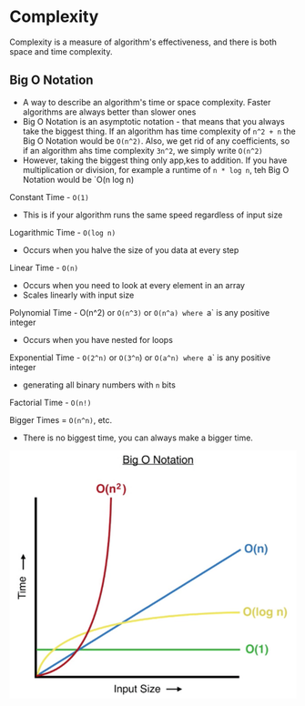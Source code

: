 # Complexity

Complexity is a measure of algorithm's effectiveness, and there is both space and time complexity.

## Big O Notation

- A way to describe an algorithm's time or space complexity. Faster algorithms are always better than slower ones
- Big O Notation is an asymptotic notation - that means that you always take the biggest thing. If an algorithm has time complexity of `n^2 + n` the Big O Notation would be `O(n^2)`. Also, we get rid of any coefficients, so if an algorithm ahs time complexity `3n^2`, we simply write `O(n^2)`
- However, taking the biggest thing only app,kes to addition. If you have multiplication or division, for example a runtime of `n * log n`, teh Big O Notation would be `O(n log n)

Constant Time - `O(1)`
- This is if your algorithm runs the same speed regardless of input size

Logarithmic Time - `O(log n)`

- Occurs when you halve the size of you data at every step

Linear Time - `O(n)`

- Occurs when you need to look at every element in an array
- Scales linearly with input size

Polynomial Time - O(n^2) or `O(n^3)` or `O(n^a) where `a` is any positive integer

- Occurs when you have nested for loops

Exponential Time - `O(2^n)` or `O(3^n`) or `O(a^n) where `a` is any positive integer

- generating all binary numbers with `n` bits

Factorial Time - `O(n!)`

Bigger Times = `O(n^n)`, etc.

- There is no biggest time, you can always make a bigger time.

![img.png](img.png)
